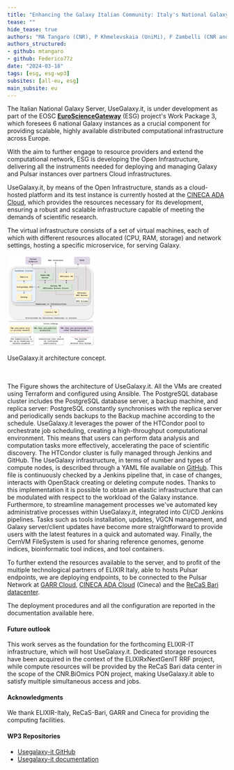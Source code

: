 ```yaml
---
title: "Enhancing the Galaxy Italian Community: Italy's National Galaxy Server"
tease: ""
hide_tease: true
authors: "MA Tangaro (CNR), P Khmelevskaia (UniMi), F Zambelli (CNR and UniMi)"
authors_structured:
- github: mtangaro
- github: Federico77z
date: "2024-03-18"
tags: [esg, esg-wp3]
subsites: [all-eu, esg]
main_subsite: eu
---
```

The Italian National Galaxy Server, UseGalaxy.it, is under development as part of the EOSC [**EuroScienceGateway**](/projects/esg/) (ESG) project's Work Package 3, which foresees 6 national Galaxy instances as a crucial component for providing scalable, highly available distributed computational infrastructure across Europe.

With the aim to further engage to resource providers and extend the computational network, ESG is developing the Open Infrastructure, delivering all the instruments needed for deploying and managing Galaxy and Pulsar instances over partners Cloud infrastructures.

UseGalaxy.it, by means of the Open Infrastructure, stands as a cloud-hosted platform and its test instance is currently hosted at the [CINECA ADA Cloud](https://adacloud.hpc.cineca.it), which provides the resources necessary for its development, ensuring a robust and scalable infrastructure capable of meeting the demands of scientific research. 

The virtual infrastructure consists of a set of virtual machines, each of which with different resources allocated (CPU, RAM, storage) and network settings, hosting a specific microservice, for serving Galaxy.

<div class="center">
<div class="img-sizer" style="width: 40%">

![UseGalaxy.it architecture concept.](esg_usegalaxy_it_architecture.png)

</div>
<figcaption>
  UseGalaxy.it architecture concept.
</figcaption>
</div>

<br/>
<br/>

The Figure shows the architecture of UseGalaxy.it. All the VMs are created using Terraform and configured using Ansible. The PostgreSQL database cluster includes the PostgreSQL database server, a backup machine, and replica server: PostgreSQL constantly synchronises with the replica server and periodically sends backups to the Backup machine according to the schedule. UseGalaxy.it leverages the power of the HTCondor pool to orchestrate job scheduling, creating a high-throughput computational environment. This means that users can perform data analysis and computation tasks more effectively, accelerating the pace of scientific discovery. The HTCondor cluster is fully managed through Jenkins and GitHub. The UseGalaxy infrastructure, in terms of number and types of compute nodes, is described through a YAML file available on [GitHub](https://github.com/usegalaxy-it/vgcn-infrastructure). This file is continuously checked by a Jenkins pipeline that, in case of changes, interacts with OpenStack creating or deleting compute nodes. Thanks to this implementation it is possible to obtain an elastic infrastructure that can be modulated with respect to the workload of the Galaxy instance. Furthermore, to streamline management processes we've automated key administrative processes within UseGalaxy.it, integrated into CI/CD Jenkins pipelines. Tasks such as tools installation, updates, VGCN management, and Galaxy server/client updates have become more straightforward to provide users with the latest features in a quick and automated way. Finally, the CernVM FileSystem is used for sharing reference genomes, genome indices, bioinformatic tool indices, and tool containers.

To further extend the resources available to the server, and to profit of the multiple technological partners of ELIXIR Italy, able to hosts Pulsar endpoints, we are deploying endpoints, to be connected to the Pulsar Network at [GARR Cloud](https://cloud.garr.it/),  [CINECA ADA Cloud](https://adacloud.hpc.cineca.it) (Cineca) and the [ReCaS Bari datacenter](https://www.recas-bari.it/).

The deployment procedures and all the configuration are reported in the documentation available here.

#### Future outlook
This work serves as the foundation for the forthcoming ELIXIR-IT infrastructure, which will host UseGalaxy.it. Dedicated storage resources have been acquired in the context of the ELIXIRxNextGenIT RRF project, while compute resources will be provided by the ReCaS Bari data center in the scope of the CNR.BiOmics PON project, making UseGalaxy.it able to satisfy multiple simultaneous access and jobs.

#### Acknowledgments
We thank ELIXIR-Italy, ReCaS-Bari, GARR and Cineca for providing the computing facilities. 

#### WP3 Repositories
* [Usegalaxy-it GitHub](https://github.com/usegalaxy-it/)
* [Usegalaxy-it documentation](https://usegalaxy-it.github.io/documentation/)
